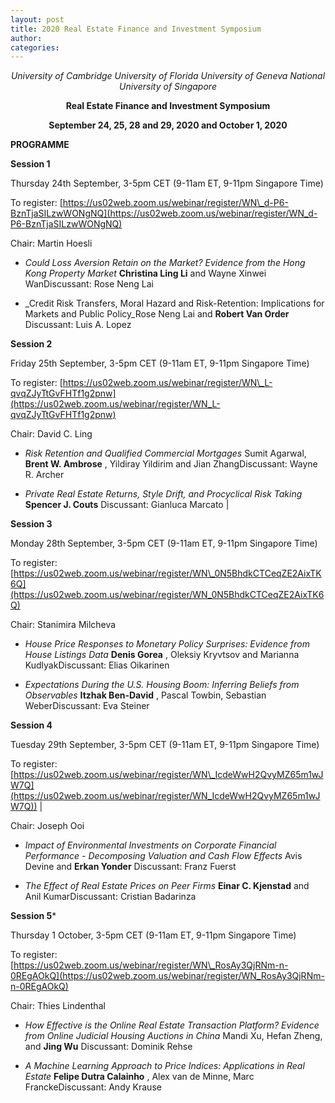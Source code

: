 ```yaml
---
layout: post
title: 2020 Real Estate Finance and Investment Symposium
author:
categories:
---
```


<center>

 _University of Cambridge_
 _University of Florida_
 _University of Geneva_
 _National University of Singapore_ 

**Real Estate Finance and Investment Symposium**


**September 24, 25, 28 and 29, 2020 and October 1, 2020**

</center>



**PROGRAMME**

**Session 1** 

Thursday 24th September, 3-5pm CET (9-11am ET, 9-11pm Singapore Time)

To register: [https://us02web.zoom.us/webinar/register/WN\_d-P6-BznTjaSILzwWONgNQ](https://us02web.zoom.us/webinar/register/WN_d-P6-BznTjaSILzwWONgNQ)

Chair: Martin Hoesli

- _Could Loss Aversion Retain on the Market? Evidence from the Hong Kong Property Market_ **Christina Ling Li** and Wayne Xinwei WanDiscussant: Rose Neng Lai
 
- _Credit Risk Transfers, Moral Hazard and Risk-Retention: Implications for Markets and Public Policy_Rose Neng Lai and **Robert Van Order** Discussant: Luis A. Lopez 



**Session 2**

Friday 25th September, 3-5pm CET (9-11am ET, 9-11pm Singapore Time)

To register: [https://us02web.zoom.us/webinar/register/WN\_L-qvqZJyTtGvFHTf1g2pnw](https://us02web.zoom.us/webinar/register/WN_L-qvqZJyTtGvFHTf1g2pnw)

Chair: David C. Ling

- _Risk Retention and Qualified Commercial Mortgages_ Sumit Agarwal, **Brent W. Ambrose** , Yildiray Yildirim and Jian ZhangDiscussant: Wayne R. Archer

- _Private Real Estate Returns, Style Drift, and Procyclical Risk Taking_ **Spencer J. Couts** Discussant: Gianluca Marcato |


**Session 3**

Monday 28th September, 3-5pm CET (9-11am ET, 9-11pm Singapore Time) 

To register: [https://us02web.zoom.us/webinar/register/WN\_0N5BhdkCTCeqZE2AixTK6Q](https://us02web.zoom.us/webinar/register/WN_0N5BhdkCTCeqZE2AixTK6Q)

Chair: Stanimira Milcheva
 
- _House Price Responses to Monetary Policy Surprises: Evidence from House Listings Data_ **Denis Gorea** , Oleksiy Kryvtsov and Marianna KudlyakDiscussant: Elias Oikarinen

- _Expectations During the U.S. Housing Boom: Inferring Beliefs from Observables_ **Itzhak Ben-David** , Pascal Towbin, Sebastian WeberDiscussant: Eva Steiner

**Session 4**

Tuesday 29th September, 3-5pm CET (9-11am ET, 9-11pm Singapore Time)

To register: [https://us02web.zoom.us/webinar/register/WN\_IcdeWwH2QvyMZ65m1wJW7Q](https://us02web.zoom.us/webinar/register/WN_IcdeWwH2QvyMZ65m1wJW7Q)) |

Chair: Joseph Ooi

- _Impact of Environmental Investments on Corporate Financial Performance - Decomposing Valuation and Cash Flow Effects_ Avis Devine and **Erkan Yonder** Discussant: Franz Fuerst

- _The Effect of Real Estate Prices on Peer Firms_ **Einar C. Kjenstad** and Anil KumarDiscussant: Cristian Badarinza


**Session 5***

Thursday 1 October, 3-5pm CET (9-11am ET, 9-11pm Singapore Time)

To register: [https://us02web.zoom.us/webinar/register/WN\_RosAy3QjRNm-n-0REgAOkQ](https://us02web.zoom.us/webinar/register/WN_RosAy3QjRNm-n-0REgAOkQ)

Chair: Thies Lindenthal

- _How Effective is the Online Real Estate Transaction Platform? Evidence from Online Judicial Housing Auctions in China_ Mandi Xu, Hefan Zheng, and **Jing Wu** Discussant: Dominik Rehse

- _A Machine Learning Approach to Price Indices: Applications in Real Estate_ **Felipe Dutra Calainho** , Alex van de Minne, Marc FranckeDiscussant: Andy Krause 

